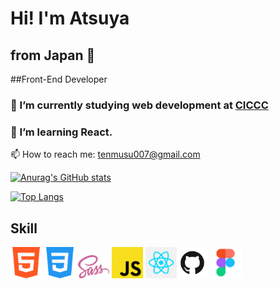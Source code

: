 # Hi! I'm Atsuya
## from Japan 🗾
##Front-End Developer




### 🔭 I’m currently studying web development at <a href="https://ciccc.ca/">CICCC</a>
### 🌱 I’m learning React.
<!-- 👯 I’m looking to collaborate on my friends -->
<!-- 🤔 I’m looking for help with ...-->
<!-- ### 💬 Ask me about whatevre you want -->
 📫 How to reach me: tenmusu007@gmail.com


[![Anurag's GitHub stats](https://github-readme-stats.vercel.app/api?username=tenmusu007&show_icons=true&theme=gruvbox)](https://github.com/anuraghazra/github-readme-stats)

[![Top Langs](https://github-readme-stats.vercel.app/api/top-langs/?username=tenmusu007&layout=compact)](https://github.com/anuraghazra/github-readme-stats)

## Skill
<img src="readme-images/html5.png" width="50"> <img src="readme-images/css3.png" width="50">  <img src="readme-images/scss.png" width="50"> <img src="readme-images/js.png" width="50"> <img src="readme-images/react.png" width="50"><img src="readme-images/github.png" width="50"> <img src="readme-images/figma.png" width="50">
